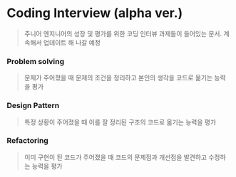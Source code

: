 # Coding Interview (alpha ver.)
> 주니어 엔지니어의 성장 및 평가를 위한 코딩 인터뷰 과제들이 들어있는 문서. 계속해서 업데이트 해 나갈 예정

### Problem solving
> 문제가 주어졌을 때 문제의 조건을 정리하고 본인의 생각을 코드로 옮기는 능력을 평가

### Design Pattern
> 특정 상황이 주어졌을 때 이를 잘 정리된 구조의 코드로 옮기는 능력을 평가 

### Refactoring
> 이미 구현이 된 코드가 주어졌을 때 코드의 문제점과 개선점을 발견하고 수정하는 능력을 평가